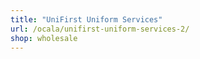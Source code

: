 ```yaml
---
title: "UniFirst Uniform Services"
url: /ocala/unifirst-uniform-services-2/
shop: wholesale
---
```

